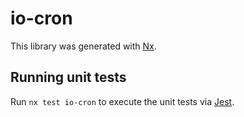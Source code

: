# io-cron

This library was generated with [Nx](https://nx.dev).

## Running unit tests

Run `nx test io-cron` to execute the unit tests via [Jest](https://jestjs.io).
